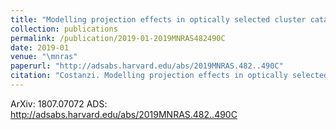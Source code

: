 ```yaml
---
title: "Modelling projection effects in optically selected cluster catalogues"
collection: publications
permalink: /publication/2019-01-2019MNRAS482490C
date: 2019-01
venue: "\mnras"
paperurl: "http://adsabs.harvard.edu/abs/2019MNRAS.482..490C"
citation: "Costanzi. Modelling projection effects in optically selected cluster catalogues. Monthly Notices of the Royal Astronomical Society, 482:, Jan 2019"
---
```


ArXiv: 1807.07072
ADS: http://adsabs.harvard.edu/abs/2019MNRAS.482..490C
